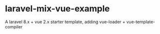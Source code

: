 # laravel-mix-vue-example

A laravel 8.x + vue 2.x starter template, adding vue-loader + vue-template-compiler
